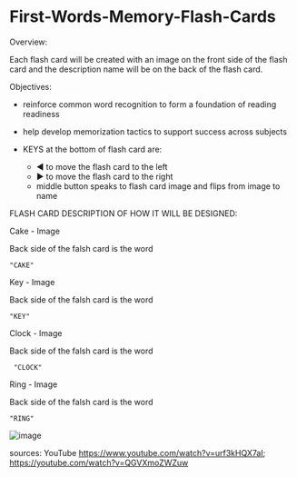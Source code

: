 # First-Words-Memory-Flash-Cards


Overview:

Each flash card will be created with an image on the front side of the flash card and the description name will be on the back of the flash card.

Objectives:
* reinforce common word recognition to form a foundation of reading readiness
* help develop memorization tactics to support success across subjects

* KEYS at the bottom of flash card are:
    * ◀︎  to move the flash card to the left
    * ► to move the flash card to the right
    *  middle button speaks to flash card image and flips from image to name 

FLASH CARD DESCRIPTION OF HOW IT WILL BE DESIGNED:

Cake - Image 

Back side of the falsh card is the word 
    
    "CAKE"

Key - Image

Back side of the falsh card is the word 
   
    "KEY"

Clock - Image

Back side of the falsh card is the word 
    
     "CLOCK"

Ring - Image

Back side of the falsh card is the word 
   
    "RING"

![image](https://github.com/CV2Tre/First-Words-Memory-Flash-Cards/assets/156357217/2deabfe7-881c-41b5-8b60-488aba52e74b)


sources: YouTube
https://www.youtube.com/watch?v=urf3kHQX7aI;
https://youtube.com/watch?v=QGVXmoZWZuw

